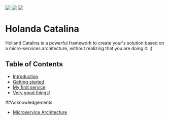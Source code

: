 ![](https://img.shields.io/travis/javaito/HolandaCatalinaFw.svg)
![](https://img.shields.io/github/license/javaito/HolandaCatalinaFw.svg)
![](https://img.shields.io/github/release/javaito/HolandaCatalinaFw.svg)

# Holanda Catalina

Holland Catalina is a powerful framework to create your's solution based on a micro-services architecture, without realizing that you are doing it. ;)

## Table of Contents
 - [Introduction](introduction.md)
 - [Getting started](getting-started.md)
 - [My first service](my-first-service.md)
 - [Very good things!](components.md)

##Acknowledgements

 - [Microservice Architecture](http://microservices.io/index.html)
